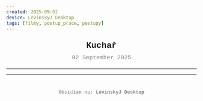 ```yaml
---
created: 2025-09-02
device: LevinskyJ Desktop
tags: [filmy, postup_prace, postupy]
---
```

<div style="text-align: center; font-size: 1.6em; font-weight: bold; padding: 10px 0; font-family: Courier New">
  Kuchař
</div>

<div style="text-align: center; color: gray; font-size: 1.1em; margin-bottom: 20px; font-family: Courier New">
  02 September 2025
</div>

---



---

<div style="text-align: center; color: gray; font-size: 0.9em; margin-top: 40px; font-family: Courier New">
  Obsidian na: <strong>LevinskyJ Desktop</strong>
</div>
